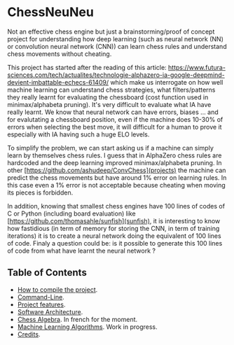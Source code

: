 # ChessNeuNeu

Not an effective chess engine but just a brainstorming/proof of concept
project for understanding how deep learning (such as neural network (NN)
or convolution neural network (CNN)) can learn chess rules and understand
chess movements without cheating.

This project has started after the reading of this article:
https://www.futura-sciences.com/tech/actualites/technologie-alphazero-ia-google-deepmind-devient-imbattable-echecs-61409/
which make us interrogate on how well machine learning can understand chess
strategies, what filters/patterns they really learnt for evaluating
the chessboard (cost function used in minimax/alphabeta pruning). It's
very difficult to evaluate what IA have really learnt. We know that
neural network can have errors, biases ... and for evalutating a
chessboard position, even if the machine does 10-30% of errors when
selecting the best move, it will difficult for a human to prove it
especially with IA having such a huge ELO levels.

To simplify the problem, we can start asking us if a machine can simply
learn by themselves chess rules. I guess that in AlphaZero chess rules
are hardcoded and the deep learning improved minimax/alphabeta pruning.
In other [https://github.com/ashudeep/ConvChess](projects) the machine can
predict the chess movements but have around 1% error on learning rules.
In this case even a 1% error is not acceptable because cheating when moving
its pieces is forbidden.

In addition, knowing that smallest chess engines have 100 lines of codes
of C or Python (including board evaluation) like
[https://github.com/thomasahle/sunfish](sunfish), it is interesting to know
how fastidious (in term of memory for storing the CNN, in term of
training iterations) it is to create a neural network doing the
equivalent of 100 lines of code. Finaly a question could be: is it
possible to generate this 100 lines of code from what have learnt the
neural network ?

## Table of Contents

* [How to compile the project](https://github.com/Lecrapouille/LEchecDeNeuneu/blob/master/doc/Compilation.md).
* [Command-Line](https://github.com/Lecrapouille/LEchecDeNeuneu/blob/master/doc/CommandLine.md).
* [Project features](https://github.com/Lecrapouille/LEchecDeNeuneu/blob/master/doc/ProjectFeatures.md).
* [Software Architecture](https://github.com/Lecrapouille/LEchecDeNeuneu/blob/master/doc/SoftwareArchitecture.md).
* [Chess Algebra](https://github.com/Lecrapouille/LEchecDeNeuneu/blob/master/doc/ChessAlgebra-fr.pdf). In french for the moment.
* [Machine Learning Algorithms](https://github.com/Lecrapouille/LEchecDeNeuneu/blob/master/doc/MachineLearning-en.pdf). Work in progress.
* [Credits](https://github.com/Lecrapouille/LEchecDeNeuneu/blob/master/doc/Credits.md).


